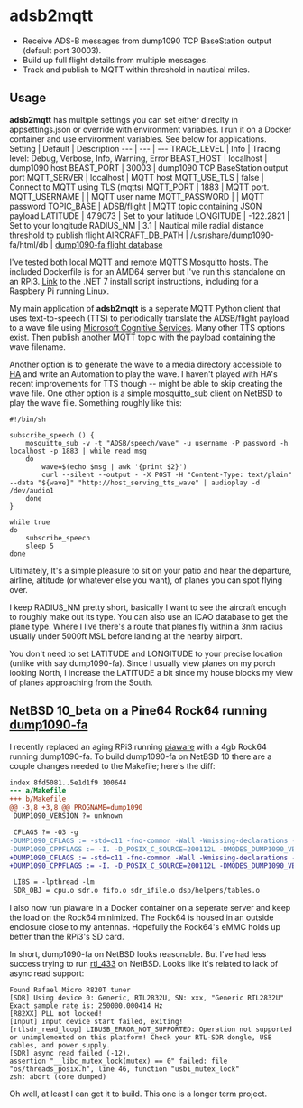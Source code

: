 # adsb2mqtt
* Receive ADS-B messages from dump1090 TCP BaseStation output (default port 30003).
* Build up full flight details from multiple messages.
* Track and publish to MQTT within threshold in nautical miles.

## Usage
**adsb2mqtt** has multiple settings you can set either direclty in appsettings.json or override with environment variables. I run it on a Docker container and use environment variables. See below for applications.
Setting | Default | Description
--- | --- | ---
TRACE_LEVEL | Info | Tracing level: Debug, Verbose, Info, Warning, Error
BEAST_HOST | localhost | dump1090 host
BEAST_PORT | 30003 | dump1090 TCP BaseStation output port
MQTT_SERVER | localhost | MQTT host
MQTT_USE_TLS | false | Connect to MQTT using TLS (mqtts)
MQTT_PORT | 1883 | MQTT port.
MQTT_USERNAME | <username> | MQTT user name
MQTT_PASSWORD | <password> | MQTT password
TOPIC_BASE | ADSB/flight | MQTT topic containing JSON payload
LATITUDE | 47.9073 | Set to your latitude
LONGITUDE | -122.2821 | Set to your longitude
RADIUS_NM | 3.1 | Nautical mile radial distance threshold to publish flight
AIRCRAFT_DB_PATH | /usr/share/dump1090-fa/html/db | [dump1090-fa flight database](https://github.com/flightaware/dump1090/tree/master/public_html/db)

I've tested both local MQTT and remote MQTTS Mosquitto hosts. The included Dockerfile is for an AMD64 server but I've run this standalone on an RPi3. [Link](https://learn.microsoft.com/en-us/dotnet/core/tools/dotnet-install-script) to the .NET 7 install script instructions, including for a Raspbery Pi running Linux.


My main application of **adsb2mqtt** is a seperate MQTT Python client that uses text-to-speech (TTS) to periodically translate the ADSB/flight payload to a wave file using [Microsoft Cognitive Services](https://learn.microsoft.com/en-us/azure/ai-services/speech-service/text-to-speech). Many other TTS options exist. Then publish another MQTT topic with the payload containing the wave filename.

Another option is to generate the wave to a media directory accessible to [HA](https://github.com/home-assistant) and write an Automation to play the wave. I haven't played with HA's recent improvements for TTS though -- might be able to skip creating the wave file.
One other option is a simple mosquitto_sub client on NetBSD to play the wave file. Something roughly like this:
```
#!/bin/sh

subscribe_speech () {
    mosquitto_sub -v -t "ADSB/speech/wave" -u username -P password -h localhost -p 1883 | while read msg
    do
        wave=$(echo $msg | awk '{print $2}')
        curl --silent --output - -X POST -H "Content-Type: text/plain" --data "${wave}" "http://host_serving_tts_wave" | audioplay -d /dev/audio1
    done
}

while true
do
    subscribe_speech
    sleep 5
done
```
Ultimately, It's a simple pleasure to sit on your patio and hear the departure, airline, altitude (or whatever else you want), of planes you can spot flying over.

I keep RADIUS_NM pretty short, basically I want to see the aircraft enough to roughly make out its type. You can also use an ICAO database to get the plane type. Where I live there's a route that planes fly within a 3nm radius usually under 5000ft MSL before landing at the nearby airport.

You don't need to set LATITUDE and LONGITUDE to your precise location (unlike with say dump1090-fa). Since I usually view planes on my porch looking North, I increase the LATITUDE a bit since my house blocks my view of planes approaching from the South.

## NetBSD 10_beta on a Pine64 Rock64 running [dump1090-fa](https://github.com/flightaware/dump1090)
I recently replaced an aging RPi3 running [piaware](https://github.com/flightaware/piaware) with a 4gb Rock64 running dump1090-fa. To build dump1090-fa on NetBSD 10 there are a couple changes needed to the Makefile; here's the diff:
```diff --git a/Makefile b/Makefile
index 8fd5081..5e1d1f9 100644
--- a/Makefile
+++ b/Makefile
@@ -3,8 +3,8 @@ PROGNAME=dump1090
 DUMP1090_VERSION ?= unknown

 CFLAGS ?= -O3 -g
-DUMP1090_CFLAGS := -std=c11 -fno-common -Wall -Wmissing-declarations -Werror -W
-DUMP1090_CPPFLAGS := -I. -D_POSIX_C_SOURCE=200112L -DMODES_DUMP1090_VERSION=\"$(DUMP1090_VERSION)\" -DMODES_DUMP1090_VARIANT=\"dump1090-fa\"
+DUMP1090_CFLAGS := -std=c11 -fno-common -Wall -Wmissing-declarations -W
+DUMP1090_CPPFLAGS := -I. -D_POSIX_C_SOURCE=200112L -DMODES_DUMP1090_VERSION=\"$(DUMP1090_VERSION)\" -DMODES_DUMP1090_VARIANT=\"dump1090-fa\" -D_NETBSD_SOURCE

 LIBS = -lpthread -lm
 SDR_OBJ = cpu.o sdr.o fifo.o sdr_ifile.o dsp/helpers/tables.o
 ```
 I also now run piaware in a Docker container on a seperate server and keep the load on the Rock64 minimized. The Rock64 is housed in an outside enclosure close to my antennas. Hopefully the Rock64's eMMC holds up better than the RPi3's SD card.

 In short, dump1090-fa on NetBSD looks reasonable. But I've had less success trying to run [rtl_433](https://github.com/merbanan/rtl_433) on NetBSD. Looks like it's related to lack of async read support:
 ```rtl_433 version 22.11-222-g66bc9392 branch master at 202310181750 inputs file rtl_tcp RTL-SDR with TLS
Found Rafael Micro R820T tuner
[SDR] Using device 0: Generic, RTL2832U, SN: xxx, "Generic RTL2832U"
Exact sample rate is: 250000.000414 Hz
[R82XX] PLL not locked!
[Input] Input device start failed, exiting!
[rtlsdr_read_loop] LIBUSB_ERROR_NOT_SUPPORTED: Operation not supported or unimplemented on this platform! Check your RTL-SDR dongle, USB cables, and power supply.
[SDR] async read failed (-12).
assertion "__libc_mutex_lock(mutex) == 0" failed: file "os/threads_posix.h", line 46, function "usbi_mutex_lock"
zsh: abort (core dumped)
```
Oh well, at least I can get it to build. This one is a longer term project.